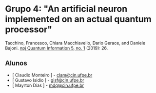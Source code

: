 # Grupo 4: "An artificial neuron implemented on an actual quantum processor"

Tacchino, Francesco, Chiara Macchiavello, Dario Gerace, and Daniele Bajoni. [npj Quantum Information 5, no. 1](https://www.nature.com/articles/s41534-019-0140-4) (2019): 26.

## Alunos
* [ Claudio Monteiro ] - clam@cin.ufpe.br
* [ Gustavo Isidio ] - gisf@cin.ufpe.br
* [ Mayrton Dias ] - mdq@cin.ufpe.br

